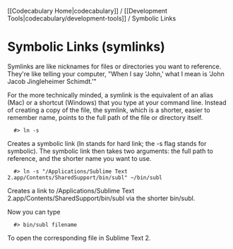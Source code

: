 [[Codecabulary Home|codecabulary]] / [[Development Tools|codecabulary/development-tools]] / Symbolic Links

Symbolic Links (symlinks)
========================

Symlinks are like nicknames for files or directories you want to reference. They're like telling your computer, "When I say 'John,' what I mean is 'John Jacob Jingleheimer Schimdt.'"

For the more technically minded, a symlink is the equivalent of an alias (Mac) or a shortcut (Windows) that you type at your command line. Instead of creating a copy of the file, the symlink, which is a shorter, easier to remember name, points to the full path of the file or directory itself.

```
  #> ln -s
```

Creates a symbolic link (ln stands for hard link; the -s flag stands for symbolic). The symbolic link then takes two arguments: the full path to reference, and the shorter name you want to use.

```
  #> ln -s "/Applications/Sublime Text 2.app/Contents/SharedSupport/bin/subl" ~/bin/subl
```

Creates a link to /Applications/Sublime Text 2.app/Contents/SharedSupport/bin/subl via the shorter bin/subl.

Now you can type
```
  #> bin/subl filename
```

To open the corresponding file in Sublime Text 2.
